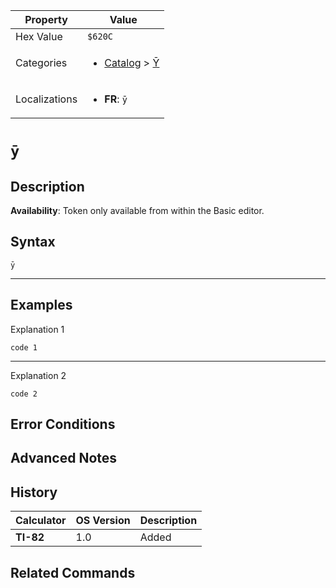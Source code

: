 | Property      | Value |
|---------------|-------|
| Hex Value     | `$620C`|
| Categories    | <ul><li>[Catalog](../categories/Catalog.md) > [Ȳ](../categories/Catalog.md#Ȳ)</li></ul> |
| Localizations | <ul><li><b>FR</b>: `ȳ`</li></ul> |

# `ȳ`

## Description



<b>Availability</b>: Token only available from within the Basic editor.

## Syntax
`ȳ`

<hr>

## Examples

Explanation 1
```ti-basic
code 1
```
---
Explanation 2
```ti-basic
code 2
```

## Error Conditions


## Advanced Notes


## History
| Calculator | OS Version | Description |
|------------|------------|-------------|
| <b>TI-82</b> | 1.0 | Added

## Related Commands

    
